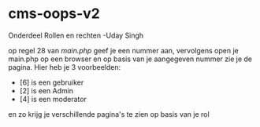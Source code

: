 # cms-oops-v2


Onderdeel Rollen en rechten
-Uday Singh

op regel 28 van *main.php* geef je een nummer aan, vervolgens open je main.php op een browser en op basis van je aangegeven nummer zie je de pagina.        Hier heb je 3 voorbeelden: 
- [6] is een gebruiker &nbsp;
- [2] is een Admin &nbsp;
- [4] is een moderator &nbsp;

en zo krijg je verschillende pagina's te zien op basis van je rol


